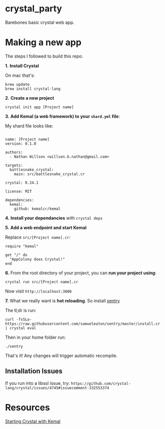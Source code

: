 # crystal_party

Barebones basic crystal web app.

# Making a new app 

The steps I followed to build this repo:

**1.** **Install Crystal**

On mac that's:

```
brew update
brew install crystal-lang
```


**2.** **Create a new project**

`crystal init app [Project name]`

**3.** **Add Kemal (a web framework) to your `shard.yml` file**:

My shard file looks like:

```

name: [Project name]
version: 0.1.0

authors:
  - Nathan Willson <willson.b.nathan@gmail.com>

targets:
  battlesnake_crystal:
    main: src/battlesnake_crystal.cr

crystal: 0.24.1

license: MIT

dependencies:
  kemal:
    github: kemalcr/kemal

```

**4.** **Install your dependancies** with `crystal deps`

**5.** **Add a web endpoint and start Kemal**

Replace `src/[Project name].cr`:

```
require "kemal"

get "/" do
  "AppColony does Crystal!"
end
```

**6.** From the root directory of your project, you can **run your project using**:

`crystal run src/[Project name].cr`

Now visit `http://localhost:3000`

**7.** What we really want is **hot reloading**. So install [sentry](https://github.com/samueleaton/sentry)

The tl;dr is run:

`curl -fsSLo- https://raw.githubusercontent.com/samueleaton/sentry/master/install.cr | crystal eval`

Then in your home folder run:

`./sentry`

That's it! Any changes will trigger automatic recompile.


## Installation Issues

If you run into a libssl issue, try:
`https://github.com/crystal-lang/crystal/issues/4745#issuecomment-332553374`

# Resources

[ Starting Crystal with Kemal ](https://hackernoon.com/starting-a-project-with-crystal-and-kemal-90e2647e6c3b)
